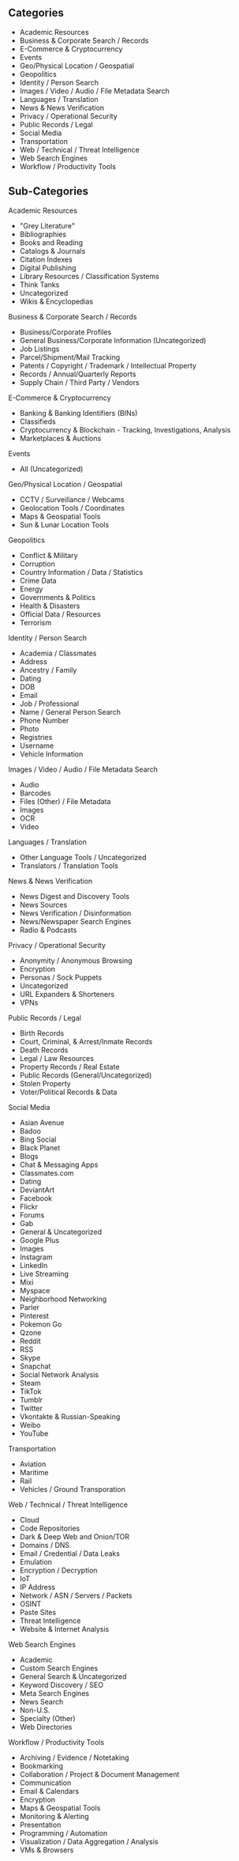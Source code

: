 ## Categories

* Academic Resources
* Business & Corporate Search / Records
* E-Commerce & Cryptocurrency
* Events
* Geo/Physical Location / Geospatial
* Geopolitics
* Identity / Person Search
* Images / Video / Audio / File Metadata Search
* Languages / Translation
* News & News Verification
* Privacy / Operational Security
* Public Records / Legal
* Social Media
* Transportation
* Web / Technical / Threat Intelligence
* Web Search Engines
* Workflow / Productivity Tools

## Sub-Categories
Academic Resources
* "Grey Literature"
* Bibliographies
* Books and Reading
* Catalogs & Journals
* Citation Indexes
* Digital Publishing
* Library Resources / Classification Systems
* Think Tanks
* Uncategorized
* Wikis & Encyclopedias

Business & Corporate Search / Records
* Business/Corporate Profiles
* General Business/Corporate Information (Uncategorized)
* Job Listings
* Parcel/Shipment/Mail Tracking
* Patents / Copyright / Trademark / Intellectual Property
* Records / Annual/Quarterly Reports
* Supply Chain / Third Party / Vendors

E-Commerce & Cryptocurrency
* Banking & Banking Identifiers (BINs)
* Classifieds
* Cryptocurrency & Blockchain - Tracking, Investigations, Analysis
* Marketplaces & Auctions

Events
* All (Uncategorized)

Geo/Physical Location / Geospatial
* CCTV / Surveillance / Webcams
* Geolocation Tools / Coordinates
* Maps & Geospatial Tools
* Sun & Lunar Location Tools

Geopolitics
* Conflict & Military
* Corruption
* Country Information / Data / Statistics
* Crime Data
* Energy
* Governments & Politics
* Health & Disasters
* Official Data / Resources
* Terrorism

Identity / Person Search
* Academia / Classmates
* Address
* Ancestry / Family
* Dating
* DOB
* Email
* Job / Professional
* Name / General Person Search
* Phone Number
* Photo
* Registries
* Username
* Vehicle Information

Images / Video / Audio / File Metadata Search
* Audio
* Barcodes
* Files (Other) / File Metadata
* Images
* OCR
* Video

Languages / Translation
* Other Language Tools / Uncategorized
* Translators / Translation Tools

News & News Verification
* News Digest and Discovery Tools
* News Sources
* News Verification / Disinformation
* News/Newspaper Search Engines
* Radio & Podcasts

Privacy / Operational Security
* Anonymity / Anonymous Browsing
* Encryption
* Personas / Sock Puppets
* Uncategorized
* URL Expanders & Shorteners
* VPNs

Public Records / Legal
* Birth Records
* Court, Criminal, & Arrest/Inmate Records
* Death Records
* Legal / Law Resources
* Property Records / Real Estate
* Public Records (General/Uncategorized)
* Stolen Property
* Voter/Political Records & Data

Social Media
* Asian Avenue
* Badoo
* Bing Social
* Black Planet
* Blogs
* Chat & Messaging Apps
* Classmates.com
* Dating
* DeviantArt
* Facebook
* Flickr
* Forums
* Gab
* General & Uncategorized
* Google Plus
* Images
* Instagram
* LinkedIn
* Live Streaming
* Mixi
* Myspace
* Neighborhood Networking
* Parler
* Pinterest
* Pokemon Go
* Qzone
* Reddit
* RSS
* Skype
* Snapchat
* Social Network Analysis
* Steam
* TikTok
* Tumblr
* Twitter
* Vkontakte & Russian-Speaking
* Weibo
* YouTube

Transportation
* Aviation
* Maritime
* Rail
* Vehicles / Ground Transporation

Web / Technical / Threat Intelligence
* Cloud
* Code Repositories
* Dark & Deep Web and Onion/TOR
* Domains / DNS
* Email / Credential / Data Leaks
* Emulation
* Encryption / Decryption
* IoT
* IP Address
* Network / ASN / Servers / Packets
* OSINT
* Paste Sites
* Threat Intelligence
* Website & Internet Analysis

Web Search Engines
* Academic
* Custom Search Engines
* General Search & Uncategorized
* Keyword Discovery / SEO
* Meta Search Engines
* News Search
* Non-U.S.
* Specialty (Other)
* Web Directories

Workflow / Productivity Tools
* Archiving / Evidence / Notetaking
* Bookmarking
* Collaboration / Project & Document Management
* Communication
* Email & Calendars
* Encryption
* Maps & Geospatial Tools
* Monitoring & Alerting
* Presentation
* Programming / Automation
* Visualization / Data Aggregation / Analysis
* VMs & Browsers